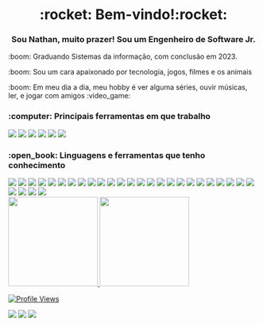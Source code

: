 <h1 align="center">:rocket: Bem-vindo!:rocket:</h1>
<h3 align="center">Sou Nathan, muito prazer! Sou um Engenheiro de Software Jr.</h3>
<p>:boom: Graduando Sistemas da informação, com conclusão em 2023. </p>
<p>:boom: Sou um cara apaixonado por tecnologia, jogos, filmes e os animais</p>
<p>:boom: Em meu dia a dia, meu hobby é ver alguma séries, ouvir músicas, ler, e jogar com amigos :video_game:	</p>



<h3 align="left">:computer:	Principais ferramentas em que trabalho</h3>
<div>
<img src='https://img.shields.io/badge/React-20232A?style=for-the-badge&logo=react&logoColor=61DAFB'>
<img src='https://img.shields.io/badge/React_Native-20232A?style=for-the-badge&logo=react&logoColor=61DAFB'>
<img src='https://img.shields.io/badge/Node.js-43853D?style=for-the-badge&logo=node.js&logoColor=white'>
<img src='https://img.shields.io/badge/C-00599C?style=for-the-badge&logo=c&logoColor=white'>
<img src='https://img.shields.io/badge/JavaScript-323330?style=for-the-badge&logo=javascript&logoColor=F7DF1E'>
<img src='https://img.shields.io/badge/Java-ED8B00?style=for-the-badge&logo=java&logoColor=white'>

</div>


<h3 align="left">:open_book:	Linguagens e ferramentas que tenho conhecimento</h3>
<div>
<img src='https://img.shields.io/badge/Node.js-43853D?style=for-the-badge&logo=node.js&logoColor=white'>
<img src='https://img.shields.io/badge/JavaScript-323330?style=for-the-badge&logo=javascript&logoColor=F7DF1E'>
<img src='https://img.shields.io/badge/TypeScript-007ACC?style=for-the-badge&logo=typescript&logoColor=white'>
<img src='https://img.shields.io/badge/HTML5-E34F26?style=for-the-badge&logo=html5&logoColor=white'>
<img src='https://img.shields.io/badge/CSS3-1572B6?style=for-the-badge&logo=css3&logoColor=white'>
<img src='https://img.shields.io/badge/Sass-CC6699?style=for-the-badge&logo=sass&logoColor=white'>
<img src='https://img.shields.io/badge/Python-14354C?style=for-the-badge&logo=python&logoColor=white'>
<img src='https://img.shields.io/badge/C-00599C?style=for-the-badge&logo=c&logoColor=white'>
<img src='https://img.shields.io/badge/C%23-239120?style=for-the-badge&logo=c-sharp&logoColor=white'>
<img src='https://img.shields.io/badge/Java-ED8B00?style=for-the-badge&logo=java&logoColor=white'>
<img src='https://img.shields.io/badge/Express.js-404D59?style=for-the-badge'>
<img src='https://img.shields.io/badge/React-20232A?style=for-the-badge&logo=react&logoColor=61DAFB'>
<img src='https://img.shields.io/badge/React_Native-20232A?style=for-the-badge&logo=react&logoColor=61DAFB'>
<img src='https://img.shields.io/badge/Vue.js-35495E?style=for-the-badge&logo=vue.js&logoColor=4FC08D'>
<img src='https://img.shields.io/badge/Angular-DD0031?style=for-the-badge&logo=angular&logoColor=white'>
<img src='https://img.shields.io/badge/Tailwind_CSS-38B2AC?style=for-the-badge&logo=tailwind-css&logoColor=white'>
<img src='https://img.shields.io/badge/Bootstrap-563D7C?style=for-the-badge&logo=bootstrap&logoColor=white'>
<img src='https://img.shields.io/badge/styled--components-DB7093?style=for-the-badge&logo=styled-components&logoColor=white'>
<img src='https://img.shields.io/badge/Material--UI-0081CB?style=for-the-badge&logo=material-ui&logoColor=white'>
<img src='https://img.shields.io/badge/Redux-593D88?style=for-the-badge&logo=redux&logoColor=white'>
<img src='https://img.shields.io/badge/Oracle-F80000?style=for-the-badge&logo=oracle&logoColor=black'>
<img src='https://img.shields.io/badge/MySQL-005C84?style=for-the-badge&logo=mysql&logoColor=white'>
<img src='https://img.shields.io/badge/Adobe%20XD-470137?style=for-the-badge&logo=Adobe%20XD&logoColor=#FF61F6'>
<img src='https://img.shields.io/badge/Adobe%20Photoshop-31A8FF?style=for-the-badge&logo=Adobe%20Photoshop&logoColor=black'>
<img src='https://img.shields.io/badge/Canva-%2300C4CC.svg?&style=for-the-badge&logo=Canva&logoColor=white'>
<img src='https://img.shields.io/badge/Figma-F24E1E?style=for-the-badge&logo=figma&logoColor=white'>
<img src='https://img.shields.io/badge/Ionic-3880FF?style=for-the-badge&logo=ionic&logoColor=white'>
<img src='https://img.shields.io/badge/Xamarin-3498DB?style=for-the-badge&logo=xamarin&logoColor=white'>
<img src='https://img.shields.io/badge/Jira-0052CC?style=for-the-badge&logo=Jira&logoColor=white'>


</div>



 <div>
  
  <a href="nathangoncalvesleon">
  <img height="180em" src="https://github-readme-stats.vercel.app/api?username=nathangoncalvesleon&show_icons=true&theme=github_dark&include_all_commits=true&count_private=true"/>
  <img height="180em" src="https://github-readme-stats.vercel.app/api/top-langs/?username=nathangoncalvesleon&layout=compact&langs_count=7&theme=github_dark"/>
   
![Profile Views](http://estruyf-github.azurewebsites.net/api/VisitorHit?user=nathangoncalvesleon&repo=helensouz&countColorcountColor)

 
<div> 
  <a href="https://instagram.com/nathangoncalvesleon" target="_blank"><img src="https://img.shields.io/badge/-Instagram-%23000?style=for-the-badge&logo=instagram&logoColor=white" target="_blank"></a>
  <a href = "mailto:nathangworks@gmail.com"><img src="https://img.shields.io/badge/-Gmail-%23000?style=for-the-badge&logo=gmail&logoColor=white" target="_blank"></a>
  <a href="https://www.linkedin.com/in/nathangoncalvesleon/" target="_blank"><img src="https://img.shields.io/badge/-LinkedIn-%230077B5?style=for-the-badge&logo=linkedin&logoColor=white" target="_blank"></a> 
 
   </div>
